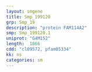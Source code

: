 ```yaml
---
layout: smgene
title: Smp_199120
grp: Smp_19
description: "protein FAM114A2"
smp: Smp_199120.1
uniprot: "G4M152"
length:  1866
cdd: "cl09572, pfam05334"
kk: ns
categories: sm
---
```

